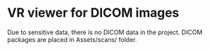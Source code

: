# VR viewer for DICOM images

Due to sensitive data, there is no DICOM data in the project. DICOM packages are
placed in Assets/scans/ folder.


